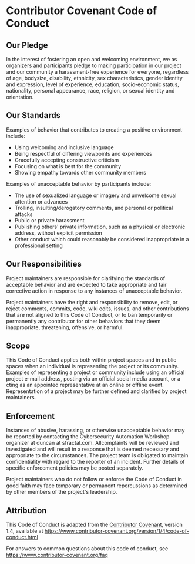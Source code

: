 # Contributor Covenant Code of Conduct

## Our Pledge

In the interest of fostering an open and welcoming environment,
we as organizers and participants
pledge to making participation in our project and
our community a harassment-free experience for everyone,
regardless of age, bodysize, disability, ethnicity,
sex characteristics, gender identity and expression,
level of experience, education, socio-economic status,
nationality, personal appearance, race, religion,
or sexual identity and orientation.

## Our Standards

Examples of behavior that contributes
to creating a positive environment
include:

* Using welcoming and inclusive language
* Being respectful of differing viewpoints and experiences
* Gracefully accepting constructive criticism
* Focusing on what is best for the community
* Showing empathy towards other community members

Examples of unacceptable behavior by participants include:

* The use of sexualized language or imagery and unwelcome sexual attention or
  advances
* Trolling, insulting/derogatory comments, and personal or political attacks
* Public or private harassment
* Publishing others' private information, such as a physical or electronic
  address, without explicit permission
* Other conduct which could reasonably be considered inappropriate in a
  professional setting

## Our Responsibilities

Project maintainers are responsible for clarifying
the standards of acceptable
behavior and are expected to take appropriate
and fair corrective action in
response to any instances of unacceptable behavior.

Project maintainers have the right and responsibility
to remove, edit, or
reject comments, commits, code, wiki edits, issues,
and other contributions
that are not aligned to this Code of Conduct, or to ban temporarily or
permanently any contributor for other behaviors
that they deem inappropriate,
threatening, offensive, or harmful.

## Scope

This Code of Conduct applies both within project spaces
and in public spaces
when an individual is representing the project or its community.
Examples of
representing a project or community include
using an official project e-mail
address, posting via an official social media account, or a
cting as an appointed
representative at an online or offline event.
Representation of a project may be
further defined and clarified by project maintainers.

## Enforcement

Instances of abusive, harassing, or otherwise
unacceptable behavior may be
reported by contacting the
Cybersecurity Automation Workshop organizer at
duncan at sfractal.com.
Allcomplaints will be reviewed and investigated and
will result in a response that
is deemed necessary and appropriate to the circumstances.
The project team is
obligated to maintain confidentiality with regard to the
reporter of an incident.
Further details of specific enforcement policies
may be posted separately.

Project maintainers who do not follow or enforce
the Code of Conduct in good
faith may face temporary or permanent repercussions
as determined by other
members of the project's leadership.

## Attribution

This Code of Conduct is adapted from the [Contributor Covenant][homepage], version 1.4,
available at https://www.contributor-covenant.org/version/1/4/code-of-conduct.html

[homepage]: https://www.contributor-covenant.org

For answers to common questions about this code of conduct, see
https://www.contributor-covenant.org/faq
